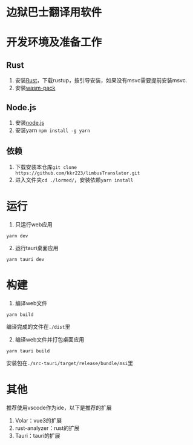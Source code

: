 # 边狱巴士翻译用软件

# 开发环境及准备工作

## Rust

1. 安装[Rust](https://www.rust-lang.org/)，下载rustup，按引导安装，如果没有msvc需要提前安装msvc.
2. 安装[wasm-pack](https://rustwasm.github.io/wasm-pack/installer/)
## Node.js

1. 安装[node.js](https://nodejs.org/zh-cn/download/)
2. 安装yarn `npm install -g yarn`
## 依赖

1. 下载安装本仓库`git clone https://github.com/kkr223/limbusTranslator.git`
2. 进入文件夹`cd ./lormed/`，安装依赖`yarn install`

# 运行

1. 只运行web应用
```
yarn dev
```
2. 运行tauri桌面应用
```
yarn tauri dev
```

# 构建
1. 编译web文件
```
yarn build
```
  编译完成的文件在`./dist`里

2. 编译web文件并打包桌面应用
```
yarn tauri build
```
  安装包在`./src-tauri/target/release/bundle/msi`里

# 其他
推荐使用vscode作为ide，以下是推荐的扩展
1. Volar：vue3的扩展
2. rust-analyzer：rust的扩展
3. Tauri：tauri的扩展
